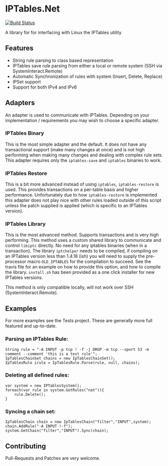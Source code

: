 # IPTables.Net

[![Build Status](https://travis-ci.org/splitice/IPTables.Net.png?branch=master)](https://travis-ci.org/splitice/IPTables.Net)

A library for for interfacing with Linux the IPTables utility

## Features

-  String rule parsing to class based representation
-  IPTables save rule parsing from either a local or remote system (SSH via SystemInteract.Remote)
-  Automatic Synchronization of rules with system (Insert, Delete, Replace)
-  IPSet support
-  Support for both IPv4 and IPv6

## Adapters

An adapter is used to communicate with IPTables. Depending on your implementation / requirements you may wish to choose a specific adapter.

### IPTables Binary
This is the most simple adapter and the default. It does not have any transactional support (make many changes at once) and is not high performing when making many changes and dealing with complex rule sets. This adapter requires only the ```iptables-save``` and ```iptables``` binaries to work.

### IPTables Restore
This is a bit more advanced instead of using ```iptables```, ```iptables-restore``` is used. This provides transactions on a per-table basis and higher performance. Unfortunately due to how ```iptables-restore``` is implemented this adapter does not play nice with other rules loaded outside of this script unless the patch supplied is applied (which is specific to an IPTables version).

### IPTables Library
This is the most advanced method. Supports transactions and is very high performing. This method uses a custom shared library to communicate and control ```libiptc``` directly. No need for any iptables binaries (when in a transaction). The library ```iptchelper``` needs to be compiled, if compiling on an IPTables version less than 1.4.18 (ish) you will need to supply the pre-processor macro ```OLD_IPTABLES``` for the compilation to succeed. See the travis file for an example on how to provide this option, and how to compile the library. ```install.sh``` has been provided as a one click installer for new IPTables versions.

This method is only compatible locally, will not work over SSH (SystemInteract.Remote).

## Examples

For more examples see the Tests project. These are generally more full featured and up-to-date.

### Parsing an IPTables Rule:

    String rule = "-A INPUT -p tcp ! -f -j DROP -m tcp --sport 53 -m comment --comment 'this is a test rule'";
    IpTablesChainSet chains = new IpTablesChainSet();
    IpTablesRule irule = IpTablesRule.Parse(rule, null, chains);

### Deleting all defined rules:

    var system = new IPTablesSystem();
    foreach(var rule in system.GetRules("nat")){
        rule.Delete();
    }

### Syncing a chain set:

    IpTablesChain chain = new IpTablesChain("filter","INPUT",system); 
    chain.AddRule("-A INPUT !-f"); 
    system.GetChain("filter","INPUT").Sync(chain);
	
## Contributing
Pull-Requests and Patches are very welcome.